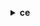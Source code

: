 **<details ><summary style="color:none;">ce</summary><blockquote>**

- **<details><summary style="color:none;"><b><u>create-anomaly-monitor</b></u></summary><blockquote>**

  * **<p style="color:none;">--anomaly-monitor</p>**
  * **<p style="color:none;">--cli-input-json</p>**
  * **<p style="color:none;">--cli-input-yaml</p>**
  * **<p style="color:none;">--generate-cli-skeleton</p>**

  </br>

  <p style="color:red;">**Description**</p>

  </br>

  ## **Examples**

  ```bash

  ```
  ```json

  ```

  </br>

- **<details><summary style="color:none;"><b><u>create-anomaly-subscription</b></u></summary><blockquote>**

  * **<p style="color:none;">--anomaly-subscription</p>**
  * **<p style="color:none;">--cli-input-json</p>**
  * **<p style="color:none;">--cli-input-yaml</p>**
  * **<p style="color:none;">--generate-cli-skeleton</p>**

  </br>

  <p style="color:red;">**Description**</p>

  </br>

  ## **Examples**

  ```bash

  ```
  ```json

  ```

  </br>

- **<details><summary style="color:none;"><b><u>create-cost-category-definition</b></u></summary><blockquote>**

  * **<p style="color:none;">--name</p>**
  * **<p style="color:none;">--rule-version</p>**
  * **<p style="color:none;">--rules</p>**
  * **<p style="color:none;">--default-value</p>**
  * **<p style="color:none;">--cli-input-json</p>**
  * **<p style="color:none;">--cli-input-yaml</p>**
  * **<p style="color:none;">--generate-cli-skeleton</p>**

  </br>

  <p style="color:red;">**Description**</p>

  </br>

  ## **Examples**

  ```bash

  ```
  ```json

  ```

  </br>

- **<details><summary style="color:none;"><b><u>delete-anomaly-monitor</b></u></summary><blockquote>**

  * **<p style="color:none;">--monitor-arn</p>**
  * **<p style="color:none;">--cli-input-json</p>**
  * **<p style="color:none;">--cli-input-yaml</p>**
  * **<p style="color:none;">--generate-cli-skeleton</p>**

  </br>

  <p style="color:red;">**Description**</p>

  </br>

  ## **Examples**

  ```bash

  ```
  ```json

  ```

  </br>

- **<details><summary style="color:none;"><b><u>delete-anomaly-subscription</b></u></summary><blockquote>**

  * **<p style="color:none;">--subscription-arn</p>**
  * **<p style="color:none;">--cli-input-json</p>**
  * **<p style="color:none;">--cli-input-yaml</p>**
  * **<p style="color:none;">--generate-cli-skeleton</p>**

  </br>

  <p style="color:red;">**Description**</p>

  </br>

  ## **Examples**

  ```bash

  ```
  ```json

  ```

  </br>

- **<details><summary style="color:none;"><b><u>delete-cost-category-definition</b></u></summary><blockquote>**

  * **<p style="color:none;">--cost-category-arn</p>**
  * **<p style="color:none;">--cli-input-json</p>**
  * **<p style="color:none;">--cli-input-yaml</p>**
  * **<p style="color:none;">--generate-cli-skeleton</p>**

  </br>

  <p style="color:red;">**Description**</p>

  </br>

  ## **Examples**

  ```bash

  ```
  ```json

  ```

  </br>

- **<details><summary style="color:none;"><b><u>describe-cost-category-definition</b></u></summary><blockquote>**

  * **<p style="color:none;">--cost-category-arn</p>**
  * **<p style="color:none;">--effective-on</p>**
  * **<p style="color:none;">--cli-input-json</p>**
  * **<p style="color:none;">--cli-input-yaml</p>**
  * **<p style="color:none;">--generate-cli-skeleton</p>**

  </br>

  <p style="color:red;">**Description**</p>

  </br>

  ## **Examples**

  ```bash

  ```
  ```json

  ```

  </br>

- **<details><summary style="color:none;"><b><u>get-anomalies</b></u></summary><blockquote>**

  * **<p style="color:none;">--monitor-arn</p>**
  * **<p style="color:none;">--date-interval</p>**
  * **<p style="color:none;">--feedback</p>**
  * **<p style="color:none;">--total-impact</p>**
  * **<p style="color:none;">--next-page-token</p>**
  * **<p style="color:none;">--max-results</p>**
  * **<p style="color:none;">--cli-input-json</p>**
  * **<p style="color:none;">--cli-input-yaml</p>**
  * **<p style="color:none;">--generate-cli-skeleton</p>**

  </br>

  <p style="color:red;">**Description**</p>

  </br>

  ## **Examples**

  ```bash

  ```
  ```json

  ```

  </br>

- **<details><summary style="color:none;"><b><u>get-anomaly-monitors</b></u></summary><blockquote>**

  * **<p style="color:none;">--monitor-arn-list</p>**
  * **<p style="color:none;">--next-page-token</p>**
  * **<p style="color:none;">--max-results</p>**
  * **<p style="color:none;">--cli-input-json</p>**
  * **<p style="color:none;">--cli-input-yaml</p>**
  * **<p style="color:none;">--generate-cli-skeleton</p>**

  </br>

  <p style="color:red;">**Description**</p>

  </br>

  ## **Examples**

  ```bash

  ```
  ```json

  ```

  </br>

- **<details><summary style="color:none;"><b><u>get-anomaly-subscriptions</b></u></summary><blockquote>**

  * **<p style="color:none;">--subscription-arn-list</p>**
  * **<p style="color:none;">--monitor-arn</p>**
  * **<p style="color:none;">--next-page-token</p>**
  * **<p style="color:none;">--max-results</p>**
  * **<p style="color:none;">--cli-input-json</p>**
  * **<p style="color:none;">--cli-input-yaml</p>**
  * **<p style="color:none;">--generate-cli-skeleton</p>**

  </br>

  <p style="color:red;">**Description**</p>

  </br>

  ## **Examples**

  ```bash

  ```
  ```json

  ```

  </br>

- **<details><summary style="color:none;"><b><u>get-cost-and-usage</b></u></summary><blockquote>**

  * **<p style="color:none;">--time-period</p>**
  * **<p style="color:none;">--granularity</p>**
  * **<p style="color:none;">--filter</p>**
  * **<p style="color:none;">--metrics</p>**
  * **<p style="color:none;">--group-by</p>**
  * **<p style="color:none;">--next-page-token</p>**
  * **<p style="color:none;">--cli-input-json</p>**
  * **<p style="color:none;">--cli-input-yaml</p>**
  * **<p style="color:none;">--generate-cli-skeleton</p>**

  </br>

  <p style="color:red;">**Description**</p>

  </br>

  ## **Examples**

  ```bash

  ```
  ```json

  ```

  </br>

- **<details><summary style="color:none;"><b><u>get-cost-and-usage-with-resources</b></u></summary><blockquote>**

  * **<p style="color:none;">--time-period</p>**
  * **<p style="color:none;">--granularity</p>**
  * **<p style="color:none;">--filter</p>**
  * **<p style="color:none;">--metrics</p>**
  * **<p style="color:none;">--group-by</p>**
  * **<p style="color:none;">--next-page-token</p>**
  * **<p style="color:none;">--cli-input-json</p>**
  * **<p style="color:none;">--cli-input-yaml</p>**
  * **<p style="color:none;">--generate-cli-skeleton</p>**

  </br>

  <p style="color:red;">**Description**</p>

  </br>

  ## **Examples**

  ```bash

  ```
  ```json

  ```

  </br>

- **<details><summary style="color:none;"><b><u>get-cost-categories</b></u></summary><blockquote>**

  * **<p style="color:none;">--search-string</p>**
  * **<p style="color:none;">--time-period</p>**
  * **<p style="color:none;">--cost-category-name</p>**
  * **<p style="color:none;">--filter</p>**
  * **<p style="color:none;">--sort-by</p>**
  * **<p style="color:none;">--max-results</p>**
  * **<p style="color:none;">--next-page-token</p>**
  * **<p style="color:none;">--cli-input-json</p>**
  * **<p style="color:none;">--cli-input-yaml</p>**
  * **<p style="color:none;">--generate-cli-skeleton</p>**

  </br>

  <p style="color:red;">**Description**</p>

  </br>

  ## **Examples**

  ```bash

  ```
  ```json

  ```

  </br>

- **<details><summary style="color:none;"><b><u>get-cost-forecast</b></u></summary><blockquote>**

  * **<p style="color:none;">--time-period</p>**
  * **<p style="color:none;">--metric</p>**
  * **<p style="color:none;">--granularity</p>**
  * **<p style="color:none;">--filter</p>**
  * **<p style="color:none;">--prediction-interval-level</p>**
  * **<p style="color:none;">--cli-input-json</p>**
  * **<p style="color:none;">--cli-input-yaml</p>**
  * **<p style="color:none;">--generate-cli-skeleton</p>**

  </br>

  <p style="color:red;">**Description**</p>

  </br>

  ## **Examples**

  ```bash

  ```
  ```json

  ```

  </br>

- **<details><summary style="color:none;"><b><u>get-dimension-values</b></u></summary><blockquote>**

  * **<p style="color:none;">--search-string</p>**
  * **<p style="color:none;">--time-period</p>**
  * **<p style="color:none;">--dimension</p>**
  * **<p style="color:none;">--context</p>**
  * **<p style="color:none;">--filter</p>**
  * **<p style="color:none;">--sort-by</p>**
  * **<p style="color:none;">--max-results</p>**
  * **<p style="color:none;">--next-page-token</p>**
  * **<p style="color:none;">--cli-input-json</p>**
  * **<p style="color:none;">--cli-input-yaml</p>**
  * **<p style="color:none;">--generate-cli-skeleton</p>**

  </br>

  <p style="color:red;">**Description**</p>

  </br>

  ## **Examples**

  ```bash

  ```
  ```json

  ```

  </br>

- **<details><summary style="color:none;"><b><u>get-reservation-coverage</b></u></summary><blockquote>**

  * **<p style="color:none;">--time-period</p>**
  * **<p style="color:none;">--group-by</p>**
  * **<p style="color:none;">--granularity</p>**
  * **<p style="color:none;">--filter</p>**
  * **<p style="color:none;">--metrics</p>**
  * **<p style="color:none;">--next-page-token</p>**
  * **<p style="color:none;">--sort-by</p>**
  * **<p style="color:none;">--max-results</p>**
  * **<p style="color:none;">--cli-input-json</p>**
  * **<p style="color:none;">--cli-input-yaml</p>**
  * **<p style="color:none;">--generate-cli-skeleton</p>**

  </br>

  <p style="color:red;">**Description**</p>

  </br>

  ## **Examples**

  ```bash

  ```
  ```json

  ```

  </br>

- **<details><summary style="color:none;"><b><u>get-reservation-purchase-recommendation</b></u></summary><blockquote>**

  * **<p style="color:none;">--account-id</p>**
  * **<p style="color:none;">--service</p>**
  * **<p style="color:none;">--filter</p>**
  * **<p style="color:none;">--account-scope</p>**
  * **<p style="color:none;">--lookback-period-in-days</p>**
  * **<p style="color:none;">--term-in-years</p>**
  * **<p style="color:none;">--payment-option</p>**
  * **<p style="color:none;">--service-specification</p>**
  * **<p style="color:none;">--page-size</p>**
  * **<p style="color:none;">--next-page-token</p>**
  * **<p style="color:none;">--cli-input-json</p>**
  * **<p style="color:none;">--cli-input-yaml</p>**
  * **<p style="color:none;">--generate-cli-skeleton</p>**

  </br>

  <p style="color:red;">**Description**</p>

  </br>

  ## **Examples**

  ```bash

  ```
  ```json

  ```

  </br>

- **<details><summary style="color:none;"><b><u>get-reservation-utilization</b></u></summary><blockquote>**

  * **<p style="color:none;">--time-period</p>**
  * **<p style="color:none;">--group-by</p>**
  * **<p style="color:none;">--granularity</p>**
  * **<p style="color:none;">--filter</p>**
  * **<p style="color:none;">--sort-by</p>**
  * **<p style="color:none;">--next-page-token</p>**
  * **<p style="color:none;">--max-results</p>**
  * **<p style="color:none;">--cli-input-json</p>**
  * **<p style="color:none;">--cli-input-yaml</p>**
  * **<p style="color:none;">--generate-cli-skeleton</p>**

  </br>

  <p style="color:red;">**Description**</p>

  </br>

  ## **Examples**

  ```bash

  ```
  ```json

  ```

  </br>

- **<details><summary style="color:none;"><b><u>get-rightsizing-recommendation</b></u></summary><blockquote>**

  * **<p style="color:none;">--filter</p>**
  * **<p style="color:none;">--configuration</p>**
  * **<p style="color:none;">--service</p>**
  * **<p style="color:none;">--page-size</p>**
  * **<p style="color:none;">--next-page-token</p>**
  * **<p style="color:none;">--cli-input-json</p>**
  * **<p style="color:none;">--cli-input-yaml</p>**
  * **<p style="color:none;">--generate-cli-skeleton</p>**

  </br>

  <p style="color:red;">**Description**</p>

  </br>

  ## **Examples**

  ```bash

  ```
  ```json

  ```

  </br>

- **<details><summary style="color:none;"><b><u>get-savings-plans-coverage</b></u></summary><blockquote>**

  * **<p style="color:none;">--time-period</p>**
  * **<p style="color:none;">--group-by</p>**
  * **<p style="color:none;">--granularity</p>**
  * **<p style="color:none;">--filter</p>**
  * **<p style="color:none;">--metrics</p>**
  * **<p style="color:none;">--next-token</p>**
  * **<p style="color:none;">--max-results</p>**
  * **<p style="color:none;">--sort-by</p>**
  * **<p style="color:none;">--cli-input-json</p>**
  * **<p style="color:none;">--cli-input-yaml</p>**
  * **<p style="color:none;">--generate-cli-skeleton</p>**

  </br>

  <p style="color:red;">**Description**</p>

  </br>

  ## **Examples**

  ```bash

  ```
  ```json

  ```

  </br>

- **<details><summary style="color:none;"><b><u>get-savings-plans-purchase-recommendation</b></u></summary><blockquote>**

  * **<p style="color:none;">--savings-plans-type</p>**
  * **<p style="color:none;">--term-in-years</p>**
  * **<p style="color:none;">--payment-option</p>**
  * **<p style="color:none;">--account-scope</p>**
  * **<p style="color:none;">--next-page-token</p>**
  * **<p style="color:none;">--page-size</p>**
  * **<p style="color:none;">--lookback-period-in-days</p>**
  * **<p style="color:none;">--filter</p>**
  * **<p style="color:none;">--cli-input-json</p>**
  * **<p style="color:none;">--cli-input-yaml</p>**
  * **<p style="color:none;">--generate-cli-skeleton</p>**

  </br>

  <p style="color:red;">**Description**</p>

  </br>

  ## **Examples**

  ```bash

  ```
  ```json

  ```

  </br>

- **<details><summary style="color:none;"><b><u>get-savings-plans-utilization</b></u></summary><blockquote>**

  * **<p style="color:none;">--time-period</p>**
  * **<p style="color:none;">--granularity</p>**
  * **<p style="color:none;">--filter</p>**
  * **<p style="color:none;">--sort-by</p>**
  * **<p style="color:none;">--cli-input-json</p>**
  * **<p style="color:none;">--cli-input-yaml</p>**
  * **<p style="color:none;">--generate-cli-skeleton</p>**

  </br>

  <p style="color:red;">**Description**</p>

  </br>

  ## **Examples**

  ```bash

  ```
  ```json

  ```

  </br>

- **<details><summary style="color:none;"><b><u>get-savings-plans-utilization-details</b></u></summary><blockquote>**

  * **<p style="color:none;">--time-period</p>**
  * **<p style="color:none;">--filter</p>**
  * **<p style="color:none;">--data-type</p>**
  * **<p style="color:none;">--next-token</p>**
  * **<p style="color:none;">--max-results</p>**
  * **<p style="color:none;">--sort-by</p>**
  * **<p style="color:none;">--cli-input-json</p>**
  * **<p style="color:none;">--cli-input-yaml</p>**
  * **<p style="color:none;">--generate-cli-skeleton</p>**

  </br>

  <p style="color:red;">**Description**</p>

  </br>

  ## **Examples**

  ```bash

  ```
  ```json

  ```

  </br>

- **<details><summary style="color:none;"><b><u>get-tags</b></u></summary><blockquote>**

  * **<p style="color:none;">--search-string</p>**
  * **<p style="color:none;">--time-period</p>**
  * **<p style="color:none;">--tag-key</p>**
  * **<p style="color:none;">--filter</p>**
  * **<p style="color:none;">--sort-by</p>**
  * **<p style="color:none;">--max-results</p>**
  * **<p style="color:none;">--next-page-token</p>**
  * **<p style="color:none;">--cli-input-json</p>**
  * **<p style="color:none;">--cli-input-yaml</p>**
  * **<p style="color:none;">--generate-cli-skeleton</p>**

  </br>

  <p style="color:red;">**Description**</p>

  </br>

  ## **Examples**

  ```bash

  ```
  ```json

  ```

  </br>

- **<details><summary style="color:none;"><b><u>get-usage-forecast</b></u></summary><blockquote>**

  * **<p style="color:none;">--time-period</p>**
  * **<p style="color:none;">--metric</p>**
  * **<p style="color:none;">--granularity</p>**
  * **<p style="color:none;">--filter</p>**
  * **<p style="color:none;">--prediction-interval-level</p>**
  * **<p style="color:none;">--cli-input-json</p>**
  * **<p style="color:none;">--cli-input-yaml</p>**
  * **<p style="color:none;">--generate-cli-skeleton</p>**

  </br>

  <p style="color:red;">**Description**</p>

  </br>

  ## **Examples**

  ```bash

  ```
  ```json

  ```

  </br>

- **<details><summary style="color:none;"><b><u>help</b></u></summary><blockquote>**

  * **<p style="color:none;"></p>**

  </br>

  <p style="color:red;">**Description**</p>

  </br>

  ## **Examples**

  ```bash

  ```
  ```json

  ```

  </br>

- **<details><summary style="color:none;"><b><u>list-cost-category-definitions</b></u></summary><blockquote>**

  * **<p style="color:none;">--effective-on</p>**
  * **<p style="color:none;">--next-token</p>**
  * **<p style="color:none;">--max-results</p>**
  * **<p style="color:none;">--cli-input-json</p>**
  * **<p style="color:none;">--cli-input-yaml</p>**
  * **<p style="color:none;">--generate-cli-skeleton</p>**

  </br>

  <p style="color:red;">**Description**</p>

  </br>

  ## **Examples**

  ```bash

  ```
  ```json

  ```

  </br>

- **<details><summary style="color:none;"><b><u>provide-anomaly-feedback</b></u></summary><blockquote>**

  * **<p style="color:none;">--anomaly-id</p>**
  * **<p style="color:none;">--feedback</p>**
  * **<p style="color:none;">--cli-input-json</p>**
  * **<p style="color:none;">--cli-input-yaml</p>**
  * **<p style="color:none;">--generate-cli-skeleton</p>**

  </br>

  <p style="color:red;">**Description**</p>

  </br>

  ## **Examples**

  ```bash

  ```
  ```json

  ```

  </br>

- **<details><summary style="color:none;"><b><u>update-anomaly-monitor</b></u></summary><blockquote>**

  * **<p style="color:none;">--monitor-arn</p>**
  * **<p style="color:none;">--monitor-name</p>**
  * **<p style="color:none;">--cli-input-json</p>**
  * **<p style="color:none;">--cli-input-yaml</p>**
  * **<p style="color:none;">--generate-cli-skeleton</p>**

  </br>

  <p style="color:red;">**Description**</p>

  </br>

  ## **Examples**

  ```bash

  ```
  ```json

  ```

  </br>

- **<details><summary style="color:none;"><b><u>update-anomaly-subscription</b></u></summary><blockquote>**

  * **<p style="color:none;">--subscription-arn</p>**
  * **<p style="color:none;">--threshold</p>**
  * **<p style="color:none;">--frequency</p>**
  * **<p style="color:none;">--monitor-arn-list</p>**
  * **<p style="color:none;">--subscribers</p>**
  * **<p style="color:none;">--subscription-name</p>**
  * **<p style="color:none;">--cli-input-json</p>**
  * **<p style="color:none;">--cli-input-yaml</p>**
  * **<p style="color:none;">--generate-cli-skeleton</p>**

  </br>

  <p style="color:red;">**Description**</p>

  </br>

  ## **Examples**

  ```bash

  ```
  ```json

  ```

  </br>

- **<details><summary style="color:none;"><b><u>update-cost-category-definition</b></u></summary><blockquote>**

  * **<p style="color:none;">--cost-category-arn</p>**
  * **<p style="color:none;">--rule-version</p>**
  * **<p style="color:none;">--rules</p>**
  * **<p style="color:none;">--default-value</p>**
  * **<p style="color:none;">--cli-input-json</p>**
  * **<p style="color:none;">--cli-input-yaml</p>**
  * **<p style="color:none;">--generate-cli-skeleton</p>**

  </br>

  <p style="color:red;">**Description**</p>

  </br>

  ## **Examples**

  ```bash

  ```
  ```json

  ```

  </br>

</blockquote></details>
</blockquote></details>
</blockquote></details>
</blockquote></details>
</blockquote></details>
</blockquote></details>
</blockquote></details>
</blockquote></details>
</blockquote></details>
</blockquote></details>
</blockquote></details>
</blockquote></details>
</blockquote></details>
</blockquote></details>
</blockquote></details>
</blockquote></details>
</blockquote></details>
</blockquote></details>
</blockquote></details>
</blockquote></details>
</blockquote></details>
</blockquote></details>
</blockquote></details>
</blockquote></details>
</blockquote></details>
</blockquote></details>
</blockquote></details>
</blockquote></details>
</blockquote></details>
</blockquote></details>
</blockquote></details>
</blockquote></details>
